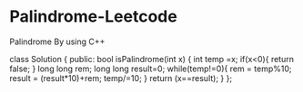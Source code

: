 # Palindrome-Leetcode


Palindrome By using C++

  class Solution {
  public:
      bool isPalindrome(int x) {
         int temp =x;
         if(x<0){
             return false;
         }
         long long rem;
         long long result=0;
         while(temp!=0){
             rem = temp%10;
             result = (result*10)+rem;
             temp/=10;
         }
         return (x==result);
      }
  };
